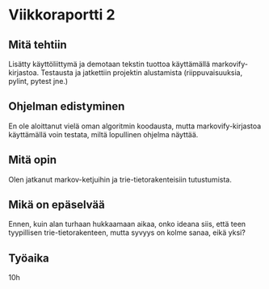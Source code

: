 # Viikkoraportti 2

## Mitä tehtiin

Lisätty käyttöliittymä ja demotaan tekstin tuottoa käyttämällä markovify-kirjastoa. Testausta ja jatkettiin projektin alustamista (riippuvaisuuksia, pylint, pytest jne.)

## Ohjelman edistyminen

En ole aloittanut vielä oman algoritmin koodausta, mutta markovify-kirjastoa käyttämällä voin testata, miltä lopullinen ohjelma näyttää.

## Mitä opin

Olen jatkanut markov-ketjuihin ja trie-tietorakenteisiin tutustumista. 

## Mikä on epäselvää

Ennen, kuin alan turhaan hukkaamaan aikaa, onko ideana siis, että teen tyypillisen trie-tietorakenteen, mutta syvyys on kolme sanaa, eikä yksi?

## Työaika

10h
